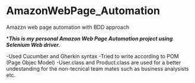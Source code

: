 # AmazonWebPage_Automation

Amazzn web page automation with BDD approach

****This is my personal Amazon Web Page Automation project using Selenium Web driver.***

-Used Cucumber and Gherkin syntax
-Tried to write according to POM (Page Objec Model)
-User.class and Product.class are used for a better undestanding for the non-tecnical team mates such as business analysists etc.
